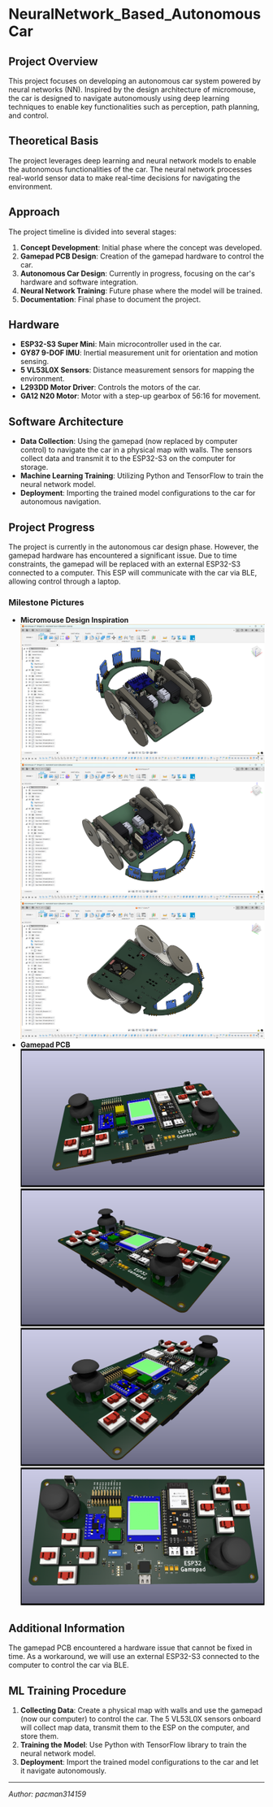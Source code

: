 # NeuralNetwork_Based_AutonomousCar

## Project Overview
This project focuses on developing an autonomous car system powered by neural networks (NN). Inspired by the design architecture of micromouse, the car is designed to navigate autonomously using deep learning techniques to enable key functionalities such as perception, path planning, and control.

## Theoretical Basis
The project leverages deep learning and neural network models to enable the autonomous functionalities of the car. The neural network processes real-world sensor data to make real-time decisions for navigating the environment.

## Approach
The project timeline is divided into several stages:
1. **Concept Development**: Initial phase where the concept was developed.
2. **Gamepad PCB Design**: Creation of the gamepad hardware to control the car.
3. **Autonomous Car Design**: Currently in progress, focusing on the car's hardware and software integration.
4. **Neural Network Training**: Future phase where the model will be trained.
5. **Documentation**: Final phase to document the project.

## Hardware
- **ESP32-S3 Super Mini**: Main microcontroller used in the car.
- **GY87 9-DOF IMU**: Inertial measurement unit for orientation and motion sensing.
- **5 VL53L0X Sensors**: Distance measurement sensors for mapping the environment.
- **L293DD Motor Driver**: Controls the motors of the car.
- **GA12 N20 Motor**: Motor with a step-up gearbox of 56:16 for movement.

## Software Architecture
- **Data Collection**: Using the gamepad (now replaced by computer control) to navigate the car in a physical map with walls. The sensors collect data and transmit it to the ESP32-S3 on the computer for storage.
- **Machine Learning Training**: Utilizing Python and TensorFlow to train the neural network model.
- **Deployment**: Importing the trained model configurations to the car for autonomous navigation.

## Project Progress
The project is currently in the autonomous car design phase. However, the gamepad hardware has encountered a significant issue. Due to time constraints, the gamepad will be replaced with an external ESP32-S3 connected to a computer. This ESP will communicate with the car via BLE, allowing control through a laptop.

### Milestone Pictures
- **Micromouse Design Inspiration**
  ![Micromouse 1](images/micromouse_1.png)
  ![Micromouse 2](images/micromouse_2.png)
  ![Micromouse 3](images/micromouse_3.png)
- **Gamepad PCB**
  ![Gamepad Pic 2](pcbs/esp_gamepad/pic2.png)
  ![Gamepad Pic 3](pcbs/esp_gamepad/pic3.png)
  ![Gamepad Pic 4](pcbs/esp_gamepad/pic4.png)
  ![Gamepad Pic 5](pcbs/esp_gamepad/pic5.png)

## Additional Information
The gamepad PCB encountered a hardware issue that cannot be fixed in time. As a workaround, we will use an external ESP32-S3 connected to the computer to control the car via BLE.

## ML Training Procedure
1. **Collecting Data**: Create a physical map with walls and use the gamepad (now our computer) to control the car. The 5 VL53L0X sensors onboard will collect map data, transmit them to the ESP on the computer, and store them.
2. **Training the Model**: Use Python with TensorFlow library to train the neural network model.
3. **Deployment**: Import the trained model configurations to the car and let it navigate autonomously.

---

*Author: pacman314159*
